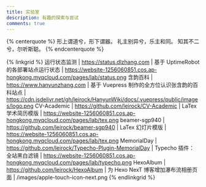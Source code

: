 ```yaml
---
title: 实验室
description: 有趣的探索与尝试
comments: true
---
```


{% centerquote %}
形上谓道兮，形下谓器。
礼主别异兮，乐主和同。
知其不二兮，尔听斯聪。
{% endcenterquote %}

{% linkgrid %}
运行状态监测 | https://status.dlzhang.com | 基于 UptimeRobot 的各部署站点运行状态 | https://website-1256060851.cos.ap-hongkong.myqcloud.com/pages/lab/status.png
含韵百科 | https://www.hanyunzhang.com | 基于 Vuepress 制作的全方位认识张含韵的百科站点 | https://cdn.jsdelivr.net/gh/leirock/HanyunWiki/docs/.vuepress/public/images/logo.png
CV-Academic | https://github.com/leirock/CV-Academic | LaTex 学术简历模版 | https://website-1256060851.cos.ap-hongkong.myqcloud.com/pages/lab/tex.png
beamer-sgp940 | https://github.com/leirock/beamer-sgp940 | LaTex 幻灯片模版 | https://website-1256060851.cos.ap-hongkong.myqcloud.com/pages/lab/tex.png
MemorialDay | https://github.com/leirock/Typecho-Plugin-MemorialDay | Typecho 插件：全站黑白滤镜 | https://website-1256060851.cos.ap-hongkong.myqcloud.com/pages/lab/typecho.png
HexoAlbum | https://github.com/leirock/HexoAlbum | 为 Hexo NexT 博客增加瀑布流相册页面 | /images/apple-touch-icon-next.png
{% endlinkgrid %}